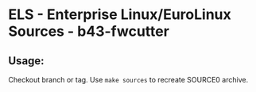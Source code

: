 # ELS - Enterprise Linux/EuroLinux Sources - b43-fwcutter
 
## Usage:
  Checkout branch or tag. Use `make sources` to recreate  SOURCE0 archive.
